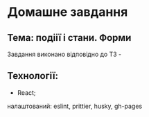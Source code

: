 # Домашне завдання

## Тема: подіії і стани. Форми

Завдання виконано відповідно до ТЗ -

## Технології:

- React;

налаштований: eslint, prittier, husky, gh-pages
